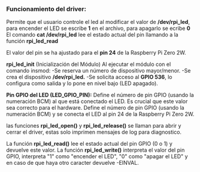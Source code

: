 ### Funcionamiento del driver:

Permite que el usuario controle el led al modificar el valor de **/dev/rpi_led**, para encender el LED se escribe **1** en el archivo, para apagarlo se ecribe **0**
El comando **cat /dev/rpi_led** lee el estado actual del pin llamando a la función **rpi_led_read**

El valor del pin se ha ajustado para el **pin 24** de la Raspberry Pi Zero 2W.

**rpi_led_init** (Inicialización del Módulo)
Al ejecutar el módulo con el comando insmod:
-Se reserva un número de dispositivo mayor/menor.
-Se crea el dispositivo **/dev/rpi_led.**
-Se solicita acceso al **GPIO 536**, lo configura como salida y lo pone en nivel bajo (LED apagado).

**Pin GPIO del LED (LED_GPIO_PIN):** Define el número de pin GPIO (usando la numeración BCM) al que está conectado el LED. Es crucial que este valor sea correcto para el hardware.  Define el número de pin GPIO (usando la numeración BCM) y se conecta el LED al pin 24 de la Raspberry Pi Zero 2W.

las funciones **rpi_led_open()** y **rpi_led_release()** se llaman para abrir y cerrar el driver, estas solo imprimen mensajes de log para diagnostico.

La función **rpi_led_read()** lee el estado actual del pin GPIO (0 o 1) y devuelve este valor. La función **rpi_led_write()** interpreta el valor del pin GPIO, interpreta "1" como "encender el LED", "0" como "apagar el LED" y en caso de que haya otro caracter devuelve -EINVAL. 
